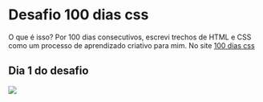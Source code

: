 # Desafio 100 dias css

<p> O que é isso?
Por 100 dias consecutivos, escrevi trechos de HTML e CSS como um processo de aprendizado criativo para mim. No site <a href="https://100dayscss.com/about/" target="_blank">100 dias css</a>
</p>

## Dia 1 do desafio
<img src="https://j.gifs.com/28lEoA.gif"/>

